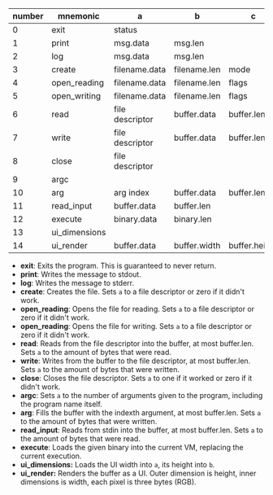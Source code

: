 | number | mnemonic      | a               | b            | c             | d    |
| ------ | ------------- | --------------- | ------------ | ------------- | ---- |
| 0      | exit          | status          |              |               |      |
| 1      | print         | msg.data        | msg.len      |               |      |
| 2      | log           | msg.data        | msg.len      |               |      |
| 3      | create        | filename.data   | filename.len | mode          |      |
| 4      | open_reading  | filename.data   | filename.len | flags         | mode |
| 5      | open_writing  | filename.data   | filename.len | flags         | mode |
| 6      | read          | file descriptor | buffer.data  | buffer.len    |      |
| 7      | write         | file descriptor | buffer.data  | buffer.len    |      |
| 8      | close         | file descriptor |              |               |      |
| 9      | argc          |                 |              |               |      |
| 10     | arg           | arg index       | buffer.data  | buffer.len    |      |
| 11     | read_input    | buffer.data     | buffer.len   |               |      |
| 12     | execute       | binary.data     | binary.len   |               |      |
| 13     | ui_dimensions |                 |              |               |      |
| 14     | ui_render     | buffer.data     | buffer.width | buffer.height |      |

- **exit**: Exits the program. This is guaranteed to never return.
- **print**: Writes the message to stdout.
- **log**: Writes the message to stderr.
- **create**: Creates the file. Sets `a` to a file descriptor or zero if it didn't work.
- **open_reading**: Opens the file for reading. Sets `a` to a file descriptor or zero if it didn't work.
- **open_reading**: Opens the file for writing. Sets `a` to a file descriptor or zero if it didn't work.
- **read**: Reads from the file descriptor into the buffer, at most buffer.len. Sets `a` to the amount of bytes that were read.
- **write**: Writes from the buffer to the file descriptor, at most buffer.len. Sets `a` to the amount of bytes that were written.
- **close**: Closes the file descriptor. Sets `a` to one if it worked or zero if it didn't work.
- **argc**: Sets `a` to the number of arguments given to the program, including the program name itself.
- **arg**: Fills the buffer with the indexth argument, at most buffer.len. Sets `a` to the amount of bytes that were written.
- **read_input**: Reads from stdin into the buffer, at most buffer.len. Sets `a` to the amount of bytes that were read.
- **execute**: Loads the given binary into the current VM, replacing the current execution.
- **ui_dimensions:** Loads the UI width into `a`, its height into `b`.
- **ui_render:** Renders the buffer as a UI. Outer dimension is height, inner dimensions is width, each pixel is three bytes (RGB).
